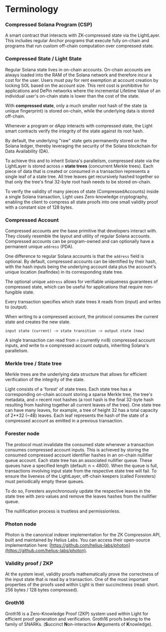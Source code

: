 # Terminology

### Compressed Solana Program (CSP)

A smart contract that interacts with ZK-compressed state via the LightLayer. This includes regular Anchor programs that execute fully on-chain and programs that run custom off-chain computation over compressed state.



### Compressed State / Light State

Regular Solana state lives in on-chain accounts. On-chain accounts are always loaded into the RAM of the Solana network and therefore incur a cost for the user. Users must pay for rent exemption at account creation by locking SOL based on the account size. This rent cost is prohibitive for applications and DePin networks where the incremental Lifetime Value of an individual user's on-chain state is lower than the cost of the state.

With **compressed state**, only a much smaller root hash of the state (a unique fingerprint) is stored on-chain, while the underlying data is stored off-chain.&#x20;

Whenever a program or dApp interacts with compressed state, the Light smart contracts verify the integrity of the state against its root hash.

By default, the underlying "raw" state gets permanently stored on the Solana ledger, thereby leveraging the security of the Solana blockchain for Data Availability (DA).

To achieve this and to inherit Solana's parallelism, compressed state via the LightLayer is stored across _`n`_ **state trees** (concurrent Merkle trees). Each piece of data that is created or consumed in a transaction represents a single leaf of a state tree. All tree leaves get recursively hashed together so that only the tree's final 32-byte root hash needs to be stored on-chain.

To verify the validity of many pieces of state (CompressedAccounts) inside a single Solana transaction, Light uses Zero-knowledge cryptography, enabling the client to compress all state proofs into one small validity proof with a constant size of 128 bytes.



### Compressed Account

Compressed accounts are the base primitive that developers interact with. They closely resemble the layout and utility of regular Solana accounts. Compressed accounts can be program-owned and can optionally have a permanent unique `address` (PDA).&#x20;

One difference to regular Solana accounts is that the `address` field is optional. By default, compressed accounts can be identified by their hash, with the hash inputs being the underlying account data plus the account's unique location (leafIndex) in its corresponding state tree.

The optional unique `address` allows for verifiable uniqueness guarantees of compressed state, which can be useful for applications that require non-fungible state.

Every transaction specifies which state trees it reads from (input) and writes to (output).&#x20;

When writing to a compressed account, the protocol consumes the current state and creates the new state.

`input state (current) -> state transition -> output state (new)`

A single transaction can read from _`n`_ (currently n≤8) compressed account inputs, and write to _`m`_ compressed account outputs, inheriting Solana's parallelism.



### Merkle tree / State tree

Merkle trees are the underlying data structure that allows for efficient verification of the integrity of the state.

Light consists of a 'forest' of state trees. Each state tree has a corresponding on-chain account storing a sparse Merkle tree, the tree's metadata, and _`n`_ recent root hashes (a root hash is the final 32-byte hash resulting from hashing together all current leaves of the tree). One state tree can have many leaves, for example, a tree of height 32 has a total capacity of 2\*\*32 (\~4B) leaves. Each leaf represents the hash of the state of a compressed account as emitted in a previous transaction.



### Forester node

The protocol must invalidate the consumed state whenever a transaction consumes compressed account inputs. This is achieved by storing the consumed compressed account identifier hashes in an on-chain nullifier queue account. Each state tree has an associated nullifier queue. These queues have a specified length (default: n = 4800). When the queue is full, transactions involving input state from the respective state tree will fail. To ensure the liveness of the LightLayer, off-chain keepers (called Foresters) must periodically empty these queues.

To do so, Foresters asynchronously update the respective leaves in the state tree with zero values and remove the leaves hashes from the nullifier queue.

The nullification process is trustless and permissionless.&#x20;



### Photon node

Photon is the canonical indexer implementation for the ZK Compression API, built and maintained by Helius Labs. You can access their open-source implementation here: [https://github.com/helius-labs/photon](https://github.com/helius-labs/photon).



### Validity proof / ZKP

At the system level, validity proofs mathematically prove the correctness of the input state that is read by a transaction. One of the most important properties of the proofs used within Light is their succinctness (read: short. 256 bytes / 128 bytes compressed).&#x20;



### Groth16

Groth16 is a Zero-Knowledge Proof (ZKP) system used within Light for efficient proof generation and verification. Groth16 proofs belong to the family of SNARKs. (**S**uccinct **N**on-interactive **Ar**guments of **K**nowledge).











